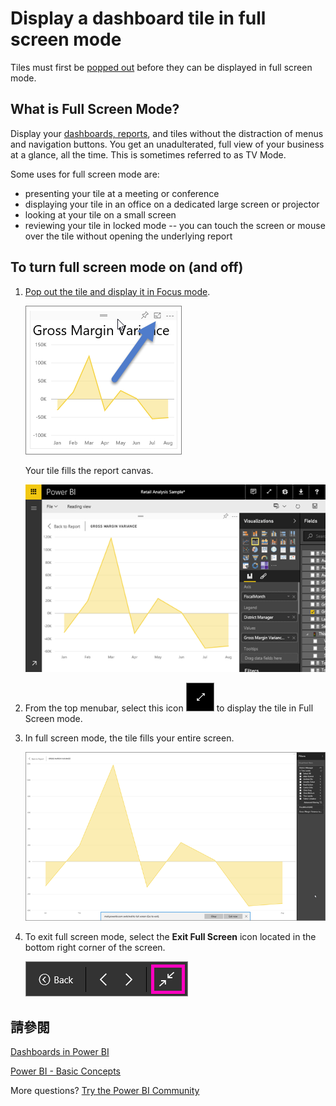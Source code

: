 <properties
   pageTitle="Display a dashboard tile in full screen mode (TV mode)"
   description="Display a dashboard tile in full screen TV mode"
   services="powerbi"
   documentationCenter=""
   authors="mihart"
   manager="mblythe"
   backup=""
   editor=""
   tags=""
   qualityFocus="no"
   qualityDate=""/>

<tags
   ms.service="powerbi"
   ms.devlang="NA"
   ms.topic="article"
   ms.tgt_pltfrm="NA"
   ms.workload="powerbi"
   ms.date="08/29/2016"
   ms.author="mihart"/>

# Display a dashboard tile in full screen mode

Tiles must first be <bpt id="p1">[</bpt>popped out<ept id="p1">](powerbi-service-display-dash-in-focus-mode.md)</ept> before they can be displayed in full screen mode.

## What is Full Screen Mode?

Display your <bpt id="p1">[</bpt>dashboards, reports<ept id="p1">](powerbi-service-dash-and-reports-fullscreen.md)</ept>, and tiles without the distraction of menus and navigation buttons.  You get an unadulterated, full view of your business at a glance, all the time. This is sometimes referred to as TV Mode.

Some uses for full screen mode are:

- presenting your tile at a meeting or conference
- displaying your tile in an office on a dedicated large screen or projector
- looking at your tile on a small screen
- reviewing your tile in locked mode -- you can touch the screen or mouse over the tile without opening the underlying report


## To turn full screen mode on (and off)

1. <bpt id="p1">[</bpt>Pop out the tile and display it in Focus mode<ept id="p1">](powerbi-service-display-dash-in-focus-mode.md)</ept>.

    ![](media/powerbi-service-display-tile-in-full-screen-mode/powerbi-full-screen.png)

    Your tile fills the report canvas.

    ![](media/powerbi-service-display-tile-in-full-screen-mode/powerbi-full-screen2.png)

3. From the top menubar, select this icon    <ph id="ph1">![](media/powerbi-service-display-tile-in-full-screen-mode/powerbi-full-screen-icon.png)</ph> to display the tile in Full Screen mode.

4.  In full screen mode, the tile fills your entire screen.

    ![](media/powerbi-service-display-tile-in-full-screen-mode/power-bi-full-screen4.png)

4. To exit full screen mode, select the <bpt id="p1">**</bpt>Exit Full Screen<ept id="p1">**</ept> icon located in the bottom right corner of the screen.

    ![](media/powerbi-service-display-tile-in-full-screen-mode/powerbi-full-screen-close.png)

## 請參閱

[Dashboards in Power BI](powerbi-service-dashboards.md)

[Power BI - Basic Concepts](powerbi-service-basic-concepts.md)

More questions? [Try the Power BI Community](http://community.powerbi.com/)
